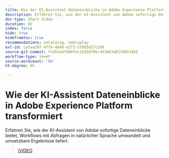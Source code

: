 ```yaml
---
title: Wie der KI-Assistent Dateneinblicke in Adobe Experience Platform transformiert
description: Erfahren Sie, wie der KI-Assistent von Adobe sofortige Dateneinblicke bietet, Workflows mit Abfragen in natürlicher Sprache umwandelt und umsetzbare Ergebnisse liefert.
doc-type: Short Video
duration: 82
index: false
hide: true
hidefromtoc: true
recommendations: noCatalog, noDisplay
exl-id: ca7aa207-47fe-4b49-a273-579d5d17c2d9
source-git-commit: fcd55a4fd007ec32d1bf05c431663a01fbb534b5
workflow-type: tm+mt
source-wordcount: '56'
ht-degree: 0%

---
```


# Wie der KI-Assistent Dateneinblicke in Adobe Experience Platform transformiert

Erfahren Sie, wie der KI-Assistent von Adobe sofortige Dateneinblicke bietet, Workflows mit Abfragen in natürlicher Sprache umwandelt und umsetzbare Ergebnisse liefert.

<!-- 72_S653_3442539_81_how-ai-assistant-transforms-data-insights-in-adobe-experience-platform -->
>[!VIDEO](https://video.tv.adobe.com/v/3458305/?learn=on&enablevpops=true)
